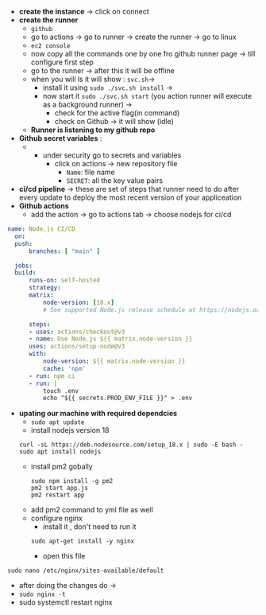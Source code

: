 *  **create the instance** -> click on connect 
*  **create the runner**
   *  `github`
    * go to actions -> go to runner -> create the runner -> go to linux
   * `ec2 console` 
   	* now copy all the commands one by one fro github runner page  -> till configure first step
	* go to the runner -> after this it will be offline
	* when you will ls it will show : `svc.sh`-> 
		* install it using `sudo ./svc.sh install` -> 
		*  now start it `sudo ./svc.sh start` (you action runner will execute as a background runner) -> 
			* check for the active flag(in command)
			* check on Github -> it will show (idle)
	* **Runner is listening to my github repo**
* **Github secret variables** : 
  * * under security go to secrets and variables 
		* click on actions -> new repository file
			* `Name`:  file name
			* `SECRET`: all the key value pairs
* **ci/cd pipeline** -> these are set of steps that runner need to do after every update to deploy the most recent version of your appliceation
*  **Github actions**
   *  add the action -> go to actions tab -> choose nodejs for ci/cd
  ```yml
  name: Node.js CI/CD
	on:
	push:
		branches: [ "main" ]

	jobs:
	build:
		runs-on: self-hosted
		strategy:
		matrix:
			node-version: [18.x]
			# See supported Node.js release schedule at https://nodejs.org/en/about/releases/

		steps:
		- uses: actions/checkout@v3
		- name: Use Node.js ${{ matrix.node-version }}
		uses: actions/setup-node@v3
		with:
			node-version: ${{ matrix.node-version }}
			cache: 'npm'
		- run: npm ci
		- run: |
			touch .env
			echo "${{ secrets.PROD_ENV_FILE }}" > .env
  ```

* **upating our machine  with required dependcies**
	* `sudo apt update`
	* install nodejs version 18
	``` curl
	curl -sL https://deb.nodesource.com/setup_18.x | sudo -E bash -
	sudo apt install nodejs 
	```
	* install pm2 gobally
  		```curl
  		sudo npm install -g pm2
  		pm2 start app.js
  		pm2 restart app
  		```
	* add pm2 command to yml file as well
  * configure nginx
	* install it , don't need to run it 
	```
	sudo apt-get install -y nginx
	```
	* open this file
```
sudo nano /etc/nginx/sites-available/default
```
* after doing the changes do ->  
* `sudo nginx -t`
* sudo systemctl restart nginx


 
	 

